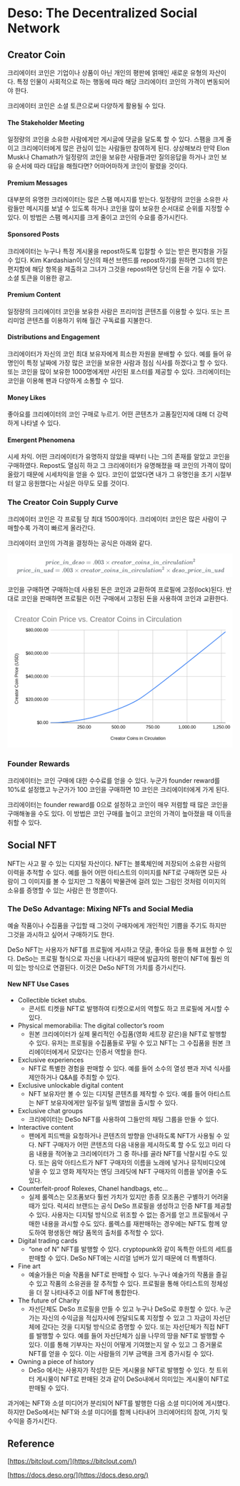 # Deso: The Decentralized Social Network

## Creator Coin

크리에이터 코인은 기업이나 상품이 아닌 개인의 평판에 얽매인 새로운 유형의 자산이다. 특정 인물이 사회적으로 하는 행동에 따라 해당 크리에이터 코인의 가격이 변동되어야 한다.

크리에이터 코인은 소셜 토큰으로써 다양하게 활용될 수 있다.

#### The Stakeholder Meeting

일정량의 코인을 소유한 사람에게만 게시글에 댓글을 달도록 할 수 있다. 스팸을 크게 줄이고 크리에이터에게 많은 관심이 있는 사람들만 참여하게 된다. 상상해보라 만약 Elon Musk나 Chamath가 일정량의 코인을 보유한 사람들과만 질의응답을 하거나 코인 보유 순서에 따라 대답을 해줬다면? 어마어마하게 코인이 팔렸을 것이다.

#### Premium Messages

대부분의 유명한 크리에이터는 많은 스팸 메시지를 받는다. 일정량의 코인을 소유한 사람들만 메시지를 보낼 수 있도록 하거나 코인을 많이 보유한 순서대로 순위를 지정할 수 있다. 이 방법은 스팸 메시지를 크게 줄이고 코인의 수요를 증가시킨다.

#### Sponsored Posts

크리에이터는 누구나 특정 게시물을 repost하도록 입찰할 수 있는 받은 편지함을 가질 수 있다. Kim Kardashian이 당신의 패션 브랜드를 repost하기를 원하면 그녀의 받은 편지함에 해당 항목을 제출하고 그녀가 그것을 repost하면 당신의 돈을 가질 수 있다. 소셜 토큰을 이용한 광고.

#### Premium Content

일정량의 크리에이터 코인을 보유한 사람은 프리미엄 콘텐츠를 이용할 수 있다. 또는 프리미엄 콘텐츠를 이용하기 위해 월간 구독료를 지불한다.

#### Distributions and Engagement

크리에이터가 자신의 코인 최대 보유자에게 희소한 자원을 분배할 수 있다. 예를 들어 유명인이 특정 날짜에 가장 많은 코인을 보유한 사람과 점심 식사를 하겠다고 할 수 있다. 또는 코인을 많이 보유한 1000명에게만 사인된 포스터를 제공할 수 있다. 크리에이터는 코인을 이용해 팬과 다양하게 소통할 수 있다.

#### Money Likes

좋아요를 크리에이터의 코인 구매로 누르기. 어떤 콘텐츠가 고품질인지에 대해 더 강력하게 나타낼 수 있다.

#### Emergent Phenomena

시세 차익. 어떤 크리에이터가 유명하지 않았을 때부터 나는 그의 존재를 알았고 코인을 구매하였다. Repost도 열심히 하고 그 크리에이터가 유명해졌을 때 코인의 가격이 많이 올랐기 때문에 시세차익을 얻을 수 있다. 코인이 없었다면 내가 그 유명인을 초기 시절부터 알고 응원했다는 사실은 아무도 모를 것이다.

### The Creator Coin Supply Curve

크리에이터 코인은 각 프로필 당 최대 1500개이다. 크리에이터 코인은 많은 사람이 구매할수록 가격이 빠르게 올라간다.

크리에이터 코인의 가격을 결정하는 공식은 아래와 같다.

![](<../../.gitbook/assets/image (36).png>)

코인을 구매하면 구매하는데 사용된 돈은 코인과 교환하여 프로필에 고정(lock)된다. 반대로 코인을 판매하면 프로필은 이전 구매에서 고정된 돈을 사용하여 코인과 교환한다.

![](<../../.gitbook/assets/Untitled (12).png>)

### Founder Rewards

크리에이터는 코인 구매에 대한 수수료를 얻을 수 있다. 누군가 founder reward를 10%로 설정했고 누군가가 100 코인을 구매하면 10 코인은 크리에이터에게 가게 된다.

크리에이터는 founder reward를 0으로 설정하고 코인이 매우 저렴할 때 많은 코인을 구매해놓을 수도 있다. 이 방법은 코인 구매를 높이고 코인의 가격이 높아졌을 때 이득을 취할 수 있다.

## Social NFT

NFT는 사고 팔 수 있는 디지털 자산이다. NFT는 블록체인에 저장되어 소유한 사람의 이력을 추적할 수 있다. 예를 들어 어떤 아티스트의 이미지를 NFT로 구매하면 모든 사람이 그 이미지를 볼 수 있지만 그 작품이 박물관에 걸려 있는 그림인 것처럼 이미지의 소유를 증명할 수 있는 사람은 한 명뿐이다.

### The DeSo Advantage: Mixing NFTs and Social Media

예술 작품이나 수집품을 구입할 때 그것이 구매자에게 개인적인 기쁨을 주기도 하지만 그것을 과시하고 싶어서 구매하기도 한다.

DeSo NFT는 사용자가 NFT를 프로필에 게시하고 댓글, 좋아요 등을 통해 표현할 수 있다. DeSo는 프로필 형식으로 자신을 나타내기 때문에 발급자의 평판이 NFT에 훨씬 의미 있는 방식으로 연결된다. 이것은 DeSo NFT의 가치를 증가시킨다.

#### New NFT Use Cases

* Collectible ticket stubs.
  * 콘서트 티켓을 NFT로 발행하여 티켓으로서의 역할도 하고 프로필에 게시할 수 있다.
* Physical memorabilia: The digital collector’s room
  * 원본 크리에이터가 실제 물리적인 수집품(영화 세트장 같은)을 NFT로 발행할 수 있다. 유저는 프로필을 수집품들로 꾸밀 수 있고 NFT는 그 수집품을 원본 크리에이터에게서 모았다는 인증서 역할을 한다.
* Exclusive experiences
  * NFT로 특별한 경험을 판매할 수 있다. 예를 들어 소수의 열성 팬과 저녁 식사를 제안하거나 Q\&A를 주최할 수 있다.
* Exclusive unlockable digital content
  * NFT 보유자만 볼 수 있는 디지털 콘텐츠를 제작할 수 있다. 예를 들어 아티스트는 NFT 보유자에게만 일주일 일찍 앨범을 출시할 수 있다.
* Exclusive chat groups
  * 크리에이터는 DeSo NFT를 사용하여 그들만의 채팅 그룹을 만들 수 있다.
* Interactive content
  * 팬에게 피드백을 요청하거나 콘텐츠의 방향을 안내하도록 NFT가 사용될 수 있다. NFT 구매자가 어떤 콘텐츠의 다음 내용을 제시하도록 할 수도 있고 미리 다음 내용을 적어놓고 크리에이터가 그 중 하나를 골라 NFT를 낙찰시킬 수도 있다. 또는 음악 아티스트가 NFT 구매자의 이름을 노래에 넣거나 뮤직비디오에 넣을 수 있고 영화 제작자는 엔딩 크레딧에 NFT 구매자의 이름을 넣어줄 수도 있다.
* Counterfeit-proof Rolexes, Chanel handbags, etc...
  * 실제 롤렉스는 모조품보다 훨씬 가치가 있지만 종종 모조품은 구별하기 어려울 때가 있다. 럭셔리 브랜드는 공식 DeSo 프로필을 생성하고 인증 NFT를 제공할 수 있다. 사용자는 디지털 방식으로 위조할 수 없는 증거를 얻고 프로필에서 구매한 내용을 과시할 수도 있다. 롤렉스를 재판매하는 경우에는 NFT도 함께 양도하여 평생동안 해당 품목의 출처를 추적할 수 있다.
* Digital trading cards
  * “one of N” NFT를 발행할 수 있다. cryptopunk와 같이 독특한 아트의 세트를 판매할 수 있다. DeSo NFT에는 시리얼 넘버가 있기 때문에 더 특별하다.
* Fine art
  * 예술가들은 미술 작품을 NFT로 판매할 수 있다. 누구나 예술가의 작품을 즐길 수 있고 작품의 소유권을 잘 추적할 수 있다. 프로필을 통해 아티스트의 정체성을 더 잘 나타내주고 이를 NFT에 통합한다.
* The future of Charity
  * 자선단체도 DeSo 프로필을 만들 수 있고 누구나 DeSo로 후원할 수 있다. 누군가는 자신의 수익금을 적십자사에 전달되도록 지정할 수 있고 그 자금이 자선단체에 갔다는 것을 디지털 방식으로 증명할 수 있다. 또는 자선단체가 직접 NFT를 발행할 수 있다. 예를 들어 자선단체가 심을 나무의 땅을 NFT로 발행할 수 있다. 이를 통해 기부자는 자신이 어떻게 기여했는지 알 수 있고 그 증거물로 NFT를 얻을 수 있다. 이는 사람들의 기부 금액을 크게 증가시킬 수 있다.
* Owning a piece of history
  * DeSo 에서는 사용자가 작성한 모든 게시물을 NFT로 발행할 수 있다. 첫 트위터 게시물이 NFT로 판매된 것과 같이 DeSo내에서 의미있는 게시물이 NFT로 판매될 수 있다.

과거에는 NFT와 소셜 미디어가 분리되어 NFT를 발행한 다음 소셜 미디어에 게시했다. 하지만 DeSo에서는 NFT와 소셜 미디어를 함께 나타내어 크리에어티의 참여, 가치 및 수익을 증가시킨다.

## Reference

[https://bitclout.com/](https://bitclout.com/)

[https://docs.deso.org/](https://docs.deso.org/)
